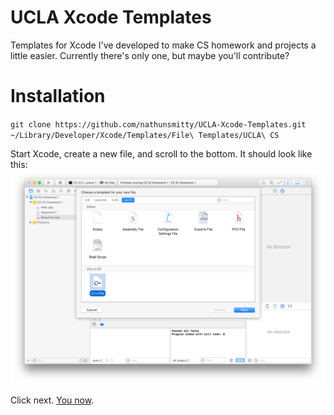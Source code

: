 # UCLA Xcode Templates
Templates for Xcode I've developed to make CS homework and projects a little easier. Currently there's only one, but maybe you'll contribute?

# Installation
`git clone https://github.com/nathunsmitty/UCLA-Xcode-Templates.git ~/Library/Developer/Xcode/Templates/File\ Templates/UCLA\ CS`

Start Xcode, create a new file, and scroll to the bottom. It should look like this:
![A screenshot of what it should look like.][image-1]

Click next. [You now][1].

[1]:	https://www.youtube.com/watch?v=AcmaNJfRQf0

[image-1]:	resources/screenshot.png
